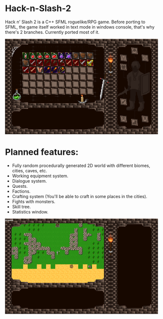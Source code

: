 # Hack-n-Slash-2
Hack n' Slash 2 is a C++ SFML roguelike/RPG game.
Before porting to SFML, the game itself worked in text mode in windows console, that's why there's 2 branches.
Currently ported most of it.

![Equipment interface](https://github.com/wariacix/Hack-n-Slash-2/blob/sfml-master/interface.png?raw=true)

# Planned features:
- Fully random procedurally generated 2D world with different biomes, cities, caves, etc.
- Working equipment system.
- Dialogue system.
- Quests.
- Factions.
- Crafting system (You'll be able to craft in some places in the cities).
- Fights with monsters.
- Skill tree.
- Statistics window.

![Map interface WIP](https://github.com/wariacix/Hack-n-Slash-2/blob/sfml-master/map.png?raw=true)
